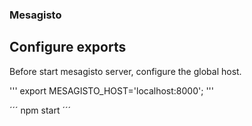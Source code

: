 ### Mesagisto


## Configure exports
Before start mesagisto server, configure the global host.

'''
export MESAGISTO_HOST='localhost:8000';
'''


´´´
npm start
´´´
